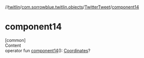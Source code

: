 //[twitlin](../../index.md)/[com.sorrowblue.twitlin.objects](../index.md)/[TwitterTweet](index.md)/[component14](component14.md)



# component14  
[common]  
Content  
operator fun [component14](component14.md)(): [Coordinates](../-coordinates/index.md)?  



